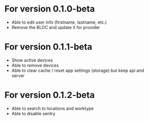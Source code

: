 # For version 0.1.0-beta

 - Able to edit user info (firstname, lastname, etc.)
 - Remove the BLOC and update it for provider

# For version 0.1.1-beta

 - Show active devices
 - Able to remove devices
 - Able to clear cache / reset app settings (storage) but keep api and server

# For version 0.1.2-beta

 - Able to search to locations and worktype
 - Able to disable sentry